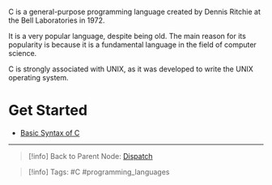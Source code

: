 C is a general-purpose programming language created by Dennis Ritchie at the Bell Laboratories in 1972.

It is a very popular language, despite being old. The main reason for its popularity is because it is a fundamental language in the field of computer science.

C is strongly associated with UNIX, as it was developed to write the UNIX operating system.

# Get Started

- [Basic Syntax of C](./Basic%20Syntax%20of%20C.md)

---

>[!info] Back to Parent Node: [Dispatch](../../Dispatch.md)

>[!info] Tags: #C #programming_languages